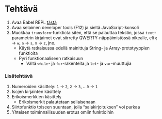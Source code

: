# Tehtävä

1. Avaa Babel REPL [tästä](https://babeljs.io/repl#?browsers=defaults%2C%20not%20ie%2011%2C%20not%20ie_mob%2011&build=&builtIns=false&corejs=3.6&spec=false&loose=false&code_lz=GYVwdgxgLglg9mABFATgQzAZ2HFBbACigFMAPKASkQG8AoRRFYqEFJE8gbloF9baICTFES4YAcxhg0AG0QBeRAHI0mACYATpd0FYRqDNlx5iahcnRYc-AmMnSZFbgKFwZxAHQy44opaP4pk6IAPQhiABE6sBoEUA&debug=false&forceAllTransforms=false&shippedProposals=false&circleciRepo=&evaluate=true&fileSize=false&timeTravel=false&sourceType=module&lineWrap=false&presets=&prettier=false&targets=&version=7.18.12&externalPlugins=&assumptions=%7B%7D)
2. Avaa selaimen developer tools \(F12\) ja sieltä JavaScript-konsoli
3. Muokkaa `transform`-funktiota siten, että se palauttaa tekstin, jossa `text`-parametrin kirjaimet ovat siirretty QWERTY-näppäimistössä oikealle, eli `q` → `w`, `a` → `s`, `m` → `z`, jne.
   * Käytä ratkaisussa edellä mainittuja String- ja Array-prototyyppien funktioita
   * Pyri funktionaaliseen ratkaisuun
     * Vältä `while`- ja `for`-rakenteita ja `let`- ja `var`-muuttujia

### Lisätehtävä

1. Numeroiden käsittely: `1` → `2`, `2` → `3`, …`0` → `1`
2. Isojen kirjainten käsittely
3. Erikoismerkkien käsittely
   * Erikoismerkit palautetaan sellaisenaan
4. Siirtofunktio toiseen suuntaan, jolla “salakirjoituksen” voi purkaa
5. Yhteisen toiminnallisuuden erotus omiin funktioihin
